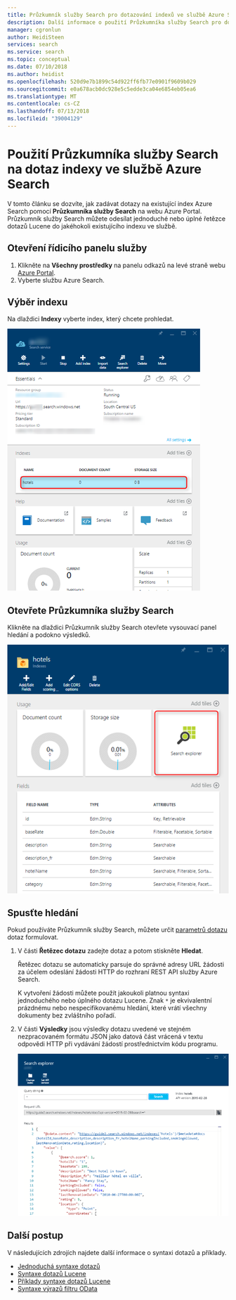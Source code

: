 ```yaml
---
title: Průzkumník služby Search pro dotazování indexů ve službě Azure Search | Dokumentace Microsoftu
description: Další informace o použití Průzkumníka služby Search pro dotazování indexů ve službě Azure Search.
manager: cgronlun
author: HeidiSteen
services: search
ms.service: search
ms.topic: conceptual
ms.date: 07/10/2018
ms.author: heidist
ms.openlocfilehash: 520d9e7b1899c54d922ff6fb77e0901f9609b029
ms.sourcegitcommit: e0a678acb0dc928e5c5edde3ca04e6854eb05ea6
ms.translationtype: MT
ms.contentlocale: cs-CZ
ms.lasthandoff: 07/13/2018
ms.locfileid: "39004129"
---
```

# <a name="how-to-use-search-explorer-to-query-indexes-in-azure-search"></a>Použití Průzkumníka služby Search na dotaz indexy ve službě Azure Search 

V tomto článku se dozvíte, jak zadávat dotazy na existující index Azure Search pomocí **Průzkumníka služby Search** na webu Azure Portal. Průzkumník služby Search můžete odesílat jednoduché nebo úplné řetězce dotazů Lucene do jakéhokoli existujícího indexu ve službě.

## <a name="open-the-service-dashboard"></a>Otevření řídicího panelu služby
1. Klikněte na **Všechny prostředky** na panelu odkazů na levé straně webu [Azure Portal](https://portal.azure.com/#blade/HubsExtension/BrowseResourceBlade/resourceType/Microsoft.Search%2FsearchServices).
2. Vyberte službu Azure Search.

## <a name="select-an-index"></a>Výběr indexu

Na dlaždici **Indexy** vyberte index, který chcete prohledat.

   ![](./media/search-explorer/pick-index.png)

## <a name="open-search-explorer"></a>Otevřete Průzkumníka služby Search

Klikněte na dlaždici Průzkumník služby Search otevřete vysouvací panel hledání a podokno výsledků.

   ![](./media/search-explorer/search-explorer-tile.png)

## <a name="start-searching"></a>Spusťte hledání

Pokud používáte Průzkumník služby Search, můžete určit [parametrů dotazu](https://docs.microsoft.com/rest/api/searchservice/Search-Documents) dotaz formulovat.

1. V části **Řetězec dotazu** zadejte dotaz a potom stiskněte **Hledat**. 

   Řetězec dotazu se automaticky parsuje do správné adresy URL žádosti za účelem odeslání žádosti HTTP do rozhraní REST API služby Azure Search.   
   
   K vytvoření žádosti můžete použít jakoukoli platnou syntaxi jednoduchého nebo úplného dotazu Lucene. Znak `*` je ekvivalentní prázdnému nebo nespecifikovanému hledání, které vrátí všechny dokumenty bez zvláštního pořadí.

2. V části **Výsledky** jsou výsledky dotazu uvedené ve stejném nezpracovaném formátu JSON jako datová část vrácená v textu odpovědi HTTP při vydávání žádostí prostřednictvím kódu programu.

   ![](./media/search-explorer/search-bar.png)

## <a name="next-steps"></a>Další postup

V následujících zdrojích najdete další informace o syntaxi dotazů a příklady.

 + [Jednoduchá syntaxe dotazů](https://docs.microsoft.com/rest/api/searchservice/simple-query-syntax-in-azure-search) 
 + [Syntaxe dotazů Lucene](https://docs.microsoft.com/rest/api/searchservice/lucene-query-syntax-in-azure-search) 
 + [Příklady syntaxe dotazů Lucene](https://docs.microsoft.com/azure/search/search-query-lucene-examples) 
 + [Syntaxe výrazů filtru OData](https://docs.microsoft.com/rest/api/searchservice/odata-expression-syntax-for-azure-search) 